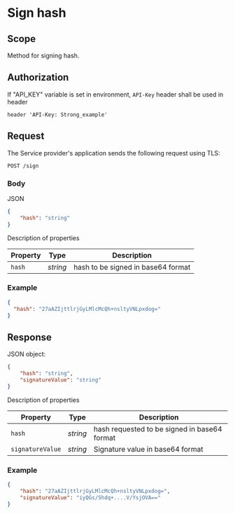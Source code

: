 # Sign hash

## **Scope**

Method for signing hash.

## **Authorization**

If "API_KEY" variable is set in environment, `API-Key` header shall be used in header

```
header 'API-Key: Strong_example'
```

## **Request**

The Service provider's application sends the following request using TLS:

```
POST /sign
```

### **Body**

JSON
```json
{
    "hash": "string"
}
```

Description of properties

|**Property**|**Type**|**Description**|
| --- | --- | --- |
| `hash` | *string* | hash to be signed in base64 format |

### **Example**

```json
{
  "hash": "27aAZIjttlrjGyLMlcMcQh+nsltyVNLpxdog="
}
```

## **Response**
JSON object:

```json
{
    "hash": "string",
    "signatureValue": "string"
}
```

Description of properties

|**Property**|**Type**|**Description**|
| --- | --- | --- |
| `hash`  | *string* | hash requested to be signed in base64 format|
| `signatureValue` | *string* | Signature value in base64 format |

### **Example** 

```json
{
    "hash": "27aAZIjttlrjGyLMlcMcQh+nsltyVNLpxdog=",
    "signatureValue": "iyQGs/5hdq+....V/YsjOVA=="
}
```

